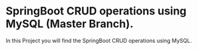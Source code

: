 # SpringBoot CRUD operations using MySQL (Master Branch).
In this Project you will find the SpringBoot CRUD operations using MySQL.

